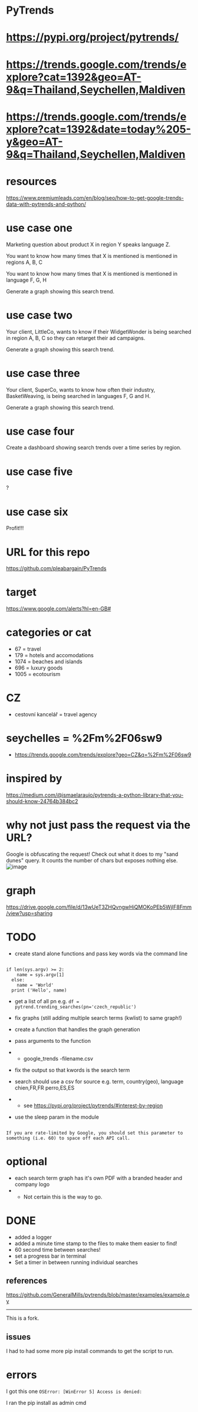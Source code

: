 # PyTrends

# https://pypi.org/project/pytrends/

# https://trends.google.com/trends/explore?cat=1392&geo=AT-9&q=Thailand,Seychellen,Maldiven

# https://trends.google.com/trends/explore?cat=1392&date=today%205-y&geo=AT-9&q=Thailand,Seychellen,Maldiven

# resources
https://www.premiumleads.com/en/blog/seo/how-to-get-google-trends-data-with-pytrends-and-python/



# use case one
Marketing question about product X in region Y speaks language Z.

You want to know how many times that X is mentioned is mentioned in regions A, B, C 


You want to know how many times that X is mentioned is mentioned in language F, G, H

Generate a graph showing this search trend.

# use case two
Your client, LittleCo, wants to know if their WidgetWonder is being searched in region A, B, C so they can retarget their ad campaigns.

Generate a graph showing this search trend.

# use case three
Your client, SuperCo, wants to know how often their industry, BasketWeaving, is being searched in languages F, G and H.

Generate a graph showing this search trend.

# use case four
Create a dashboard showing search trends over a time series by region.

# use case five
?

# use case six
Profit!!!

# URL for this repo
https://github.com/pleabargain/PyTrends

# target
https://www.google.com/alerts?hl=en-GB#

# categories or cat
* 67 = travel
* 179 = hotels and accomodations
* 1074 = beaches and islands
* 696 = luxury goods
* 1005 = ecotourism

# CZ
* cestovní kancelář = travel agency

# seychelles = %2Fm%2F06sw9
* https://trends.google.com/trends/explore?geo=CZ&q=%2Fm%2F06sw9


# inspired by
https://medium.com/@ismaelaraujo/pytrends-a-python-library-that-you-should-know-24764b384bc2

# why not just pass the request via the URL?
Google is obfuscating the request!
Check out what it does to my "sand dunes" query. It counts the number of chars but exposes nothing else.
![image](https://user-images.githubusercontent.com/640846/201508065-2838e0f0-c5e3-4b37-b40e-7b27a21affb0.png)


# graph
https://drive.google.com/file/d/13wUeT3ZHQvngwHiQMOKoPEb5WjIF8Fmm/view?usp=sharing

# TODO
* create stand alone functions and pass key words via the command line 
``` 

if len(sys.argv) >= 2:
    name = sys.argv[1]
  else:
    name = 'World'
  print ('Hello', name)

```

* get a list of all pn e.g. ```df = pytrend.trending_searches(pn='czech_republic')```
* fix graphs (still adding multiple search terms (kwlist) to same graph!)
* create a function that handles the graph generation
* pass arguments to the function
* * google_trends -filename.csv

* fix the output so that kwords is the search term
* search should use a csv for source e.g.
term, country(geo), language
chien,FR,FR
perro,ES,ES 
* * see https://pypi.org/project/pytrends/#interest-by-region
* use the sleep param in the module

```sleep

If you are rate-limited by Google, you should set this parameter to something (i.e. 60) to space off each API call.
```

# optional
* each search term graph has it's own PDF with a branded header and company logo
* * Not certain this is the way to go. 

# DONE
* added a logger
* added a minute time stamp to the files to make them easier to find!
* 60 second time between searches! 
* set a progress bar in terminal
* Set a timer in between running individual searches
## references
https://github.com/GeneralMills/pytrends/blob/master/examples/example.py


---

This is a fork.
## issues
I had to had some more pip install commands to get the script to run.

# errors
I got this one
`OSError: [WinError 5] Access is denied:`

I ran the pip install as admin cmd

